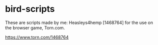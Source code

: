 # bird-scripts
These are scripts made by me: Heasleys4hemp [1468764] for the use on the browser game, Torn.com.

https://www.torn.com/1468764
